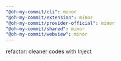 ```yaml
---
"@oh-my-commit/cli": minor
"@oh-my-commit/extension": minor
"@oh-my-commit/provider-official": minor
"@oh-my-commit/shared": minor
"@oh-my-commit/webview": minor
---
```


refactor: cleaner codes with Inject
